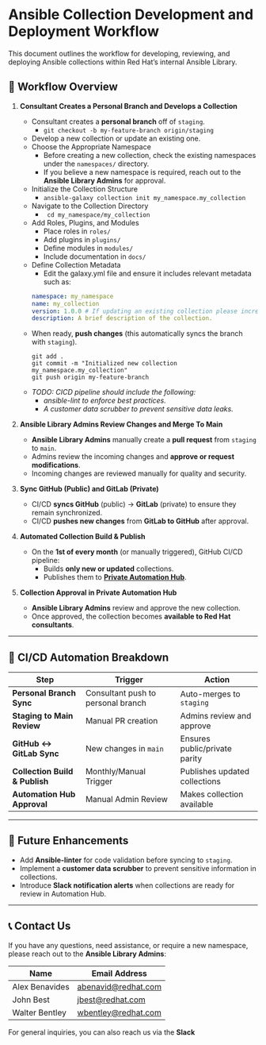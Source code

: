 # Ansible Collection Development and Deployment Workflow

This document outlines the workflow for developing, reviewing, and deploying Ansible collections within Red Hat’s internal Ansible Library.

## 🚀 Workflow Overview

1. **Consultant Creates a Personal Branch and Develops a Collection**  
   - Consultant creates a **personal branch** off of `staging`.
        -  ``` git checkout -b my-feature-branch origin/staging ```
   - Develop a new collection or update an existing one.
   - Choose the Appropriate Namespace
        - Before creating a new collection, check the existing namespaces under the `namespaces/` directory.  
        - If you believe a new namespace is required, reach out to the **Ansible Library Admins** for approval.
    - Initialize the Collection Structure
        -  ```ansible-galaxy collection init my_namespace.my_collection```
    - Navigate to the Collection Directory
        - ``` cd my_namespace/my_collection```
    - Add Roles, Plugins, and Modules
        - Place roles in `roles/`
        - Add plugins in `plugins/`
        - Define modules in `modules/`
        - Include documentation in `docs/`
    - Define Collection Metadata
        - Edit the galaxy.yml file and ensure it includes relevant metadata such as:
        ``` yaml
        namespace: my_namespace
        name: my_collection
        version: 1.0.0 # If updating an existing collection please increment the version to not cause any breaks
        description: A brief description of the collection.
        ```
   - When ready, **push changes** (this automatically syncs the branch with `staging`).
        ```
        git add .
        git commit -m "Initialized new collection my_namespace.my_collection"
        git push origin my-feature-branch
        ```
   - *TODO: CICD pipeline should include the following:*
        - *ansible-lint to enforce best practices.*
        - *A customer data scrubber to prevent sensitive data leaks.*

2. **Ansible Library Admins Review Changes and Merge To Main**  
   - **Ansible Library Admins** manually create a **pull request** from `staging` to `main`.
   - Admins review the incoming changes and **approve or request modifications**.
   - Incoming changes are reviewed manually for quality and security.

3. **Sync GitHub (Public) and GitLab (Private)**  
   - CI/CD **syncs GitHub** (public) → **GitLab** (private) to ensure they  remain synchronized.
   - CI/CD **pushes new changes** from **GitLab to GitHub** after approval.

4. **Automated Collection Build & Publish**  
   - On the **1st of every month** (or manually triggered), GitHub CI/CD pipeline:
     - Builds **only new or updated** collections.
     - Publishes them to **[Private Automation Hub](https://platform.cus-l3n9so.aws.ansiblecloud.redhat.com/content/collections?page=1&perPage=10&sort=name)**.

5. **Collection Approval in Private Automation Hub**  
   - **Ansible Library Admins** review and approve the new collection.
   - Once approved, the collection becomes **available to Red Hat consultants**.

---

## 🔄 CI/CD Automation Breakdown

| Step | Trigger | Action |
|------|---------|--------|
| **Personal Branch Sync** | Consultant push to personal branch | Auto-merges to `staging` |
| **Staging to Main Review** | Manual PR creation | Admins review and approve |
| **GitHub ↔ GitLab Sync** | New changes in `main` | Ensures public/private parity |
| **Collection Build & Publish** | Monthly/Manual Trigger | Publishes updated collections |
| **Automation Hub Approval** | Manual Admin Review | Makes collection available |

---

## 🔧 Future Enhancements
- Add **Ansible-linter** for code validation before syncing to `staging`.
- Implement a **customer data scrubber** to prevent sensitive information in collections.
- Introduce **Slack notification alerts** when collections are ready for review in Automation Hub.

---

## 📞 Contact Us

If you have any questions, need assistance, or require a new namespace, please reach out to the **Ansible Library Admins**:

| Name            | Email Address           |
|----------------|------------------------|
| Alex Benavides | abenavid@redhat.com  |
| John Best      | jbest@redhat.com     |
| Walter Bentley | wbentley@redhat.com  |

For general inquiries, you can also reach us via the **Slack**
